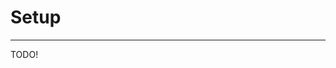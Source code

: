 Setup
========================================================================================================================
- - -

TODO!
